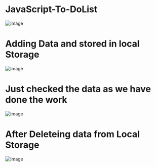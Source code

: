 # JavaScript-To-DoList
![image](https://github.com/Akhil9368/JavaScript-To-DoList/assets/85015174/bfe03695-893c-4fc4-b61c-d8803915f2b9)
# Adding Data and stored in local Storage
![image](https://github.com/Akhil9368/JavaScript-To-DoList/assets/85015174/0bbb5db3-7d79-4e26-b1be-66baee53b8a6)
# Just checked the data as we have done the work 
![image](https://github.com/Akhil9368/JavaScript-To-DoList/assets/85015174/6e3f59ea-ecd8-46fe-955c-13ff322a9743)
# After Deleteing data from Local Storage
![image](https://github.com/Akhil9368/JavaScript-To-DoList/assets/85015174/b79ce63e-21d9-4c7c-b7bc-dd0b856387e4)



